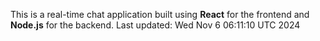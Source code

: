 This is a real-time chat application built using **React** for the frontend and **Node.js** for the backend.
Last updated: Wed Nov  6 06:11:10 UTC 2024
